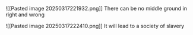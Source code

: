 ![[Pasted image 20250317221932.png]]
There can be no middle ground in right and wrong

![[Pasted image 20250317222410.png]]
It will lead to a society of slavery